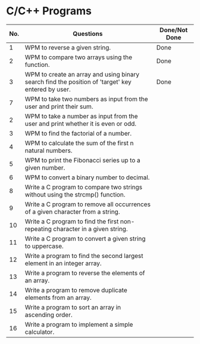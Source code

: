 # C/C++ Programs 

| No.  	| Questions                                                                                           	| Done/Not Done     |
|------	|------------------------------------------------------------------------------------------------------	|------------------ |
| 1     | WPM to reverse a given string.                                                                        | Done              |
| 2     | WPM to compare two arrays using the function.                                                         | Done              |
| 3     | WPM to create an array and using binary search find the position of 'target' key entered by user.     | Done              |
| 7    	| WPM to take two numbers as input from the user and print their sum.              	                    |                   |
| 2    	| WPM to take a number as input from the user and print whether it is even or odd. 	                    |           	      |
| 3    	| WPM to find the factorial of a number.                                           	                    |           	      |
| 4     | WPM to calculate the sum of the first n natural numbers.                                              |                   |
| 5     | WPM to print the Fibonacci series up to a given number.                                               |                   |
| 6     | WPM to convert a binary number to decimal.                                                            |                   |
| 8     |Write a C program to compare two strings without using the strcmp() function.                          |                   |
| 9     |Write a C program to remove all occurrences of a given character from a string.                        |                   |
| 10    |Write a C program to find the first non-repeating character in a given string.                         |                   |
| 11    |Write a C program to convert a given string to uppercase.                                              |                   |
| 12    |Write a program to find the second largest element in an integer array.                                |                   |
| 13    |Write a program to reverse the elements of an array.                                                   |                   |
| 14    |Write a program to remove duplicate elements from an array.                                            |                   |
| 15    |Write a program to sort an array in ascending order.                                                   |                   |
| 16    |Write a program to implement a simple calculator.                                                      |                   |
